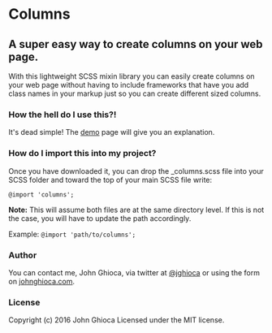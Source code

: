 # Columns

## A super easy way to create columns on your web page.

With this lightweight SCSS mixin library you can easily create columns on your web page without having to include frameworks that have you add class names in your markup just so you can create different sized columns.

### How the hell do I use this?!

It's dead simple! The [demo](demo.html) page will give you an explanation.

### How do I import this into my project?

Once you have downloaded it, you can drop the _columns.scss file into your SCSS folder and toward the top of your main SCSS file write:

`@import 'columns';`

**Note:** This will assume both files are at the same directory level. If this is not the case, you will have to update the path accordingly.

Example: `@import 'path/to/columns';`

### Author

You can contact me, John Ghioca, via twitter at [@jghioca](https://twitter.com/jghioca) or using the form on [johnghioca.com](http://johnghioca.com/).

### License

Copyright (c) 2016 John Ghioca Licensed under the MIT license.
